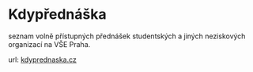 # Kdypřednáška

seznam volně přístupných přednášek studentských a jiných neziskových organizací
na VŠE Praha.

url: [kdyprednaska.cz](http://kdyprednaska.cz)
